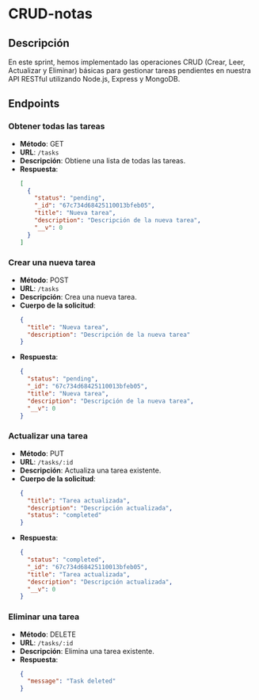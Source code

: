# CRUD-notas

## Descripción
En este sprint, hemos implementado las operaciones CRUD (Crear, Leer, Actualizar y Eliminar) básicas para gestionar tareas pendientes en nuestra API RESTful utilizando Node.js, Express y MongoDB.

## Endpoints

### Obtener todas las tareas
- **Método**: GET
- **URL**: `/tasks`
- **Descripción**: Obtiene una lista de todas las tareas.
- **Respuesta**:
  ```json
  [
    {
      "status": "pending",
      "_id": "67c734d68425110013bfeb05",
      "title": "Nueva tarea",
      "description": "Descripción de la nueva tarea",
      "__v": 0
    }
  ]
  ```

### Crear una nueva tarea
- **Método**: POST
- **URL**: `/tasks`
- **Descripción**: Crea una nueva tarea.
- **Cuerpo de la solicitud**:
  ```json
  {
    "title": "Nueva tarea",
    "description": "Descripción de la nueva tarea"
  }
  ```
- **Respuesta**:
  ```json
  {
    "status": "pending",
    "_id": "67c734d68425110013bfeb05",
    "title": "Nueva tarea",
    "description": "Descripción de la nueva tarea",
    "__v": 0
  }
  ```

### Actualizar una tarea
- **Método**: PUT
- **URL**: `/tasks/:id`
- **Descripción**: Actualiza una tarea existente.
- **Cuerpo de la solicitud**:
  ```json
  {
    "title": "Tarea actualizada",
    "description": "Descripción actualizada",
    "status": "completed"
  }
  ```
- **Respuesta**:
  ```json
  {
    "status": "completed",
    "_id": "67c734d68425110013bfeb05",
    "title": "Tarea actualizada",
    "description": "Descripción actualizada",
    "__v": 0
  }
  ```

### Eliminar una tarea
- **Método**: DELETE
- **URL**: `/tasks/:id`
- **Descripción**: Elimina una tarea existente.
- **Respuesta**:
  ```json
  {
    "message": "Task deleted"
  }
  ```
